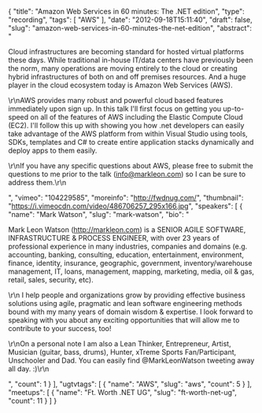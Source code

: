 {
  "title": "Amazon Web Services in 60 minutes: The .NET edition",
  "type": "recording",
  "tags": [
    "AWS"
  ],
  "date": "2012-09-18T15:11:40",
  "draft": false,
  "slug": "amazon-web-services-in-60-minutes-the-net-edition",
  "abstract": "<p>Cloud infrastructures are becoming standard for hosted virtual platforms these days. While traditional in-house IT/data centers have previously been the norm, many operations are moving entirely to the cloud or creating hybrid infrastructures of both on and off premises resources. And a huge player in the cloud ecosystem today is Amazon Web Services (AWS).</p><p> \r\nAWS provides many robust and powerful cloud based features immediately upon sign up. In this talk I'll first focus on getting you up-to-speed on all of the features of AWS including the Elastic Compute Cloud (EC2). I'll follow this up with showing you how .net developers can easily take advantage of the AWS platform from within Visual Studio using tools, SDKs, templates and C# to create entire application stacks dynamically and deploy apps to them easily. </p><p> \r\nIf you have any specific questions about AWS, please free to submit the questions to me prior to the talk (info@markleon.com) so I can be sure to address them.\r\n</p>",
  "vimeo": "104229585",
  "moreinfo": "http://fwdnug.com/",
  "thumbnail": "https://i.vimeocdn.com/video/486706257_295x166.jpg",
  "speakers": [
    {
      "name": "Mark Watson",
      "slug": "mark-watson",
      "bio": "<p>Mark Leon Watson (http://markleon.com) is a SENIOR AGILE SOFTWARE, INFRASTRUCTURE & PROCESS ENGINEER, with over 23 years of professional experience in many industries, companies and domains (e.g. accounting, banking, consulting, education, entertainment, environment, finance, identity, insurance, geographic, government, inventory/warehouse management, IT, loans, management, mapping, marketing, media, oil & gas, retail, sales, security, etc). </p><p>\r\n I help people and organizations grow by providing effective business solutions using agile, pragmatic and lean software engineering methods bound with my many years of domain wisdom & expertise. I look forward to speaking with you about any exciting opportunities that will allow me to contribute to your success, too! </p><p> \r\nOn a personal note I am also a Lean Thinker, Entrepreneur, Artist, Musician (guitar, bass, drums), Hunter, xTreme Sports Fan/Participant, Unschooler and Dad. You can easily find @MarkLeonWatson tweeting away all day. :)\r\n</p>",
      "count": 1
    }
  ],
  "ugtvtags": [
    {
      "name": "AWS",
      "slug": "aws",
      "count": 5
    }
  ],
  "meetups": [
    {
      "name": "Ft. Worth .NET UG",
      "slug": "ft-worth-net-ug",
      "count": 11
    }
  ]
}